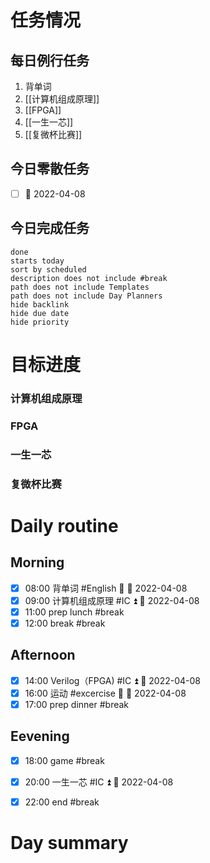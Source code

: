
# 任务情况

## 每日例行任务
1. 背单词
2. [[计算机组成原理]]
3. [[FPGA]]
4. [[一生一芯]]
5. [[复微杯比赛]]

## 今日零散任务
- [ ]   📅 2022-04-08

## 今日完成任务
```tasks
done
starts today
sort by scheduled
description does not include #break
path does not include Templates
path does not include Day Planners
hide backlink
hide due date
hide priority
```

# 目标进度
### 计算机组成原理

### FPGA

### 一生一芯

### 复微杯比赛


# Daily routine
## Morning
- [x] 08:00 背单词 #English 🔼 📅 2022-04-08
- [x] 09:00 计算机组成原理 #IC ⏫ 📅 2022-04-08
- [x] 11:00 prep lunch #break
- [x] 12:00 break #break

## Afternoon
- [x] 14:00 Verilog（FPGA) #IC ⏫ 📅 2022-04-08
- [x] 16:00 运动 #excercise 🔼 📅 2022-04-08
- [x] 17:00 prep dinner #break

## Eevening
- [x] 18:00 game  #break
- [x] 20:00 一生一芯 #IC ⏫ 📅 2022-04-08
- [x] 22:00 end #break


# Day summary





